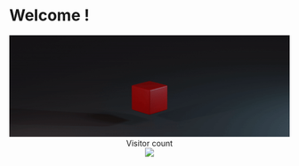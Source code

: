 # Welcome !

<p align="center"> 
  <img src="https://raw.githubusercontent.com/HavermansStef/HavermansStef/master/logo.3b18b920.gif" /><br>
  Visitor count<br>
  <img src="https://profile-counter.glitch.me/HavermansStef/count.svg" />
</p>
